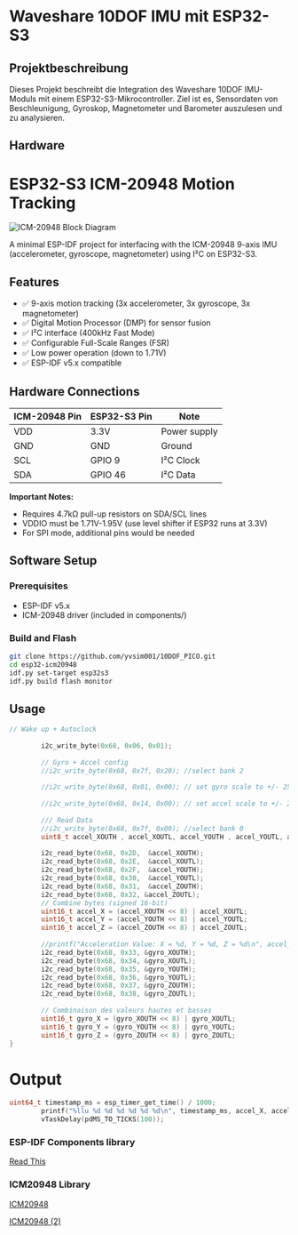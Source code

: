 # Waveshare 10DOF IMU mit ESP32-S3

## Projektbeschreibung
Dieses Projekt beschreibt die Integration des Waveshare 10DOF IMU-Moduls mit einem ESP32-S3-Mikrocontroller. Ziel ist es, Sensordaten von Beschleunigung, Gyroskop, Magnetometer und Barometer auszulesen und zu analysieren.

## Hardware
# ESP32-S3 ICM-20948 Motion Tracking

![ICM-20948 Block Diagram](https://invensense.tdk.com/wp-content/uploads/2021/01/ICM-20948-Block-Diagram.png)

A minimal ESP-IDF project for interfacing with the ICM-20948 9-axis IMU (accelerometer, gyroscope, magnetometer) using I²C on ESP32-S3.

## Features
- ✅ 9-axis motion tracking (3x accelerometer, 3x gyroscope, 3x magnetometer)
- ✅ Digital Motion Processor (DMP) for sensor fusion
- ✅ I²C interface (400kHz Fast Mode)
- ✅ Configurable Full-Scale Ranges (FSR)
- ✅ Low power operation (down to 1.71V)
- ✅ ESP-IDF v5.x compatible

## Hardware Connections

| ICM-20948 Pin | ESP32-S3 Pin | Note                     |
|---------------|-------------|--------------------------|
| VDD           | 3.3V        | Power supply             |
| GND           | GND         | Ground                   |
| SCL           | GPIO 9      | I²C Clock                |
| SDA           | GPIO 46     | I²C Data                 |

**Important Notes:**
- Requires 4.7kΩ pull-up resistors on SDA/SCL lines
- VDDIO must be 1.71V-1.95V (use level shifter if ESP32 runs at 3.3V)
- For SPI mode, additional pins would be needed

## Software Setup

### Prerequisites
- ESP-IDF v5.x
- ICM-20948 driver (included in components/)

### Build and Flash
```bash
git clone https://github.com/yvsim001/10DOF_PICO.git
cd esp32-icm20948
idf.py set-target esp32s3
idf.py build flash monitor
```

## Usage
```c
// Wake up + Autoclock
    
    	i2c_write_byte(0x68, 0x06, 0x01);
        
	    // Gyro + Accel config
	    //i2c_write_byte(0x68, 0x7f, 0x20); //select bank 2
	    
	    //i2c_write_byte(0x68, 0x01, 0x00); // set gyro scale to +/- 250dps
	    
	    //i2c_write_byte(0x68, 0x14, 0x00); // set accel scale to +/- 2g
	    
	    /// Read Data 
	    //i2c_write_byte(0x68, 0x7f, 0x00); //select bank 0
		uint8_t accel_XOUTH , accel_XOUTL, accel_YOUTH , accel_YOUTL, accel_ZOUTH , accel_ZOUTL, gyro_XOUTH , gyro_XOUTL, gyro_YOUTH , gyro_YOUTL, gyro_ZOUTH , gyro_ZOUTL;
	    
	    i2c_read_byte(0x68, 0x2D,  &accel_XOUTH); 
	    i2c_read_byte(0x68, 0x2E,  &accel_XOUTL);
	    i2c_read_byte(0x68, 0x2F,  &accel_YOUTH); 
	    i2c_read_byte(0x68, 0x30,  &accel_YOUTL);
	    i2c_read_byte(0x68, 0x31,  &accel_ZOUTH); 
	    i2c_read_byte(0x68, 0x32, &accel_ZOUTL);
	  	// Combine bytes (signed 16-bit)
		uint16_t accel_X = (accel_XOUTH << 8) | accel_XOUTL;
		uint16_t accel_Y = (accel_YOUTH << 8) | accel_YOUTL;
		uint16_t accel_Z = (accel_ZOUTH << 8) | accel_ZOUTL;
		
		//printf("Acceleration Value: X = %d, Y = %d, Z = %d\n", accel_X , accel_Y, accel_Z);
	    i2c_read_byte(0x68, 0x33, &gyro_XOUTH);
		i2c_read_byte(0x68, 0x34, &gyro_XOUTL);
		i2c_read_byte(0x68, 0x35, &gyro_YOUTH);
		i2c_read_byte(0x68, 0x36, &gyro_YOUTL);
		i2c_read_byte(0x68, 0x37, &gyro_ZOUTH);
		i2c_read_byte(0x68, 0x38, &gyro_ZOUTL);
		
		// Combinaison des valeurs hautes et basses
		uint16_t gyro_X = (gyro_XOUTH << 8) | gyro_XOUTL;
		uint16_t gyro_Y = (gyro_YOUTH << 8) | gyro_YOUTL;
		uint16_t gyro_Z = (gyro_ZOUTH << 8) | gyro_ZOUTL;
}
```
# Output

```c
uint64_t timestamp_ms = esp_timer_get_time() / 1000;
		printf("%llu %d %d %d %d %d %d\n", timestamp_ms, accel_X, accel_Y, accel_Z, gyro_X, gyro_Y, gyro_Z);
		vTaskDelay(pdMS_TO_TICKS(100));
```



### ESP-IDF Components library

[Read This](icm20948/README.md)

### ICM20948 Library

[ICM20948](https://github.com/listout/icm20948_driver/tree/master/components/icm20948)

[ICM20948 (2)](https://github.com/ashkorehennessy/icm20948_esp/tree/main/components/icm20948)
